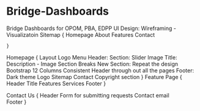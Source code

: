 # Bridge-Dashboards
Bridge Dashboards for OPOM, PBA, EDPP
UI Design: Wireframing - Visualizatoin
Sitemap
    {
        Homepage
            About
            Features
            Contact

    }
Homepage
    {
        Layout
            Logo
            Menu
            Header:
                Section: Slider Image
                Title: Description - Image
                Section Breaks
                New Section: Repeat the design
                Bootstrap 12 Columns
                Consistent Header through out all the pages
            Footer:
                Dark theme
                Logo
                Sitemap
                Contact
                Copyright section
    }
Feature Page
    {
        Header
        Title
        Features
        Services
        Footer
    }

Contact Us
    {
        Header
        Form for submitting requests
        Contact email        
        Footer
    }